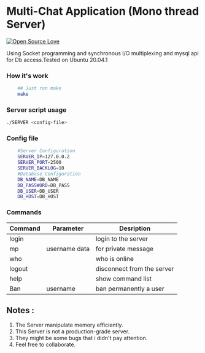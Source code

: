 # Multi-Chat Application (Mono thread Server)
[![Open Source Love](https://img.shields.io/badge/Open%20Source-%E2%9D%A4-red.svg)](https://github.com/Fr3eX/MultiChatApp)


Using Socket programming and synchronous I/O multiplexing and mysql api for Db access.Tested on Ubuntu 20.04.1

### How it's work 
```bash
	## Just run make 
	make
```
### Server script usage 
```bash
./SERVER <config-file>
```
### Config file 
```bash
	#Server Configuration
	SERVER_IP=127.0.0.2
	SERVER_PORT=2500
	SERVER_BACKLOG=10
	#Database Configuration
	DB_NAME=DB_NAME
	DB_PASSWORD=DB_PASS
	DB_USER=DB_USER
	DB_HOST=DB_HOST
```
### Commands


| Command       | Parameter             | Desription                          |
| ------------- | --------------------- | ----------------------------------- |
| login         |                       | login to the server                 |
| mp            |  username data        | for private message                 |
| who           |                       | who is online                       |
| logout        |                       | disconnect from the server          |
| help          |                       | show command list                   |
| Ban           |    username           | ban permanently a user              |


## Notes : 
1. The Server manipulate memory efficiently.
2. This Server is not a production-grade server.
3. They might be some bugs that i didn't pay attention.
4. Feel free to collaborate.
